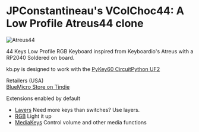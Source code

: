 # JPConstantineau's VColChoc44: A Low Profile Atreus44 clone

![Atreus44](https://cdn.tindiemedia.com/images/resize/tbqfM8nhMn0hoDM0ZkwYxM23mU0=/p/full-fit-in/2400x1600/i/556481/products/2021-10-15T15%3A33%3A13.288Z-qj04uaoo2ht71.jpg?1634287023)

44 Keys Low Profile RGB Keyboard inspired from Keyboardio's Atreus with a RP2040 Soldered on board.

kb.py is designed to work with the [PyKey60 CircuitPython UF2](https://circuitpython.org/board/jpconstantineau_pykey60/)

Retailers (USA)  
[BlueMicro Store on Tindie](https://www.tindie.com/products/jpconstantineau/low-profile-44-keys-rgb-keyboard-pcb-with-a-rp2040/)  

Extensions enabled by default  
- [Layers](https://github.com/KMKfw/kmk_firmware/tree/master/docs/layers.md) Need more keys than switches? Use layers.
- [RGB](https://github.com/KMKfw/kmk_firmware/tree/master/docs/rgb.md) Light it up
- [MediaKeys](https://github.com/KMKfw/kmk_firmware/tree/master/docs/media_keys.md) Control volume and other media functions